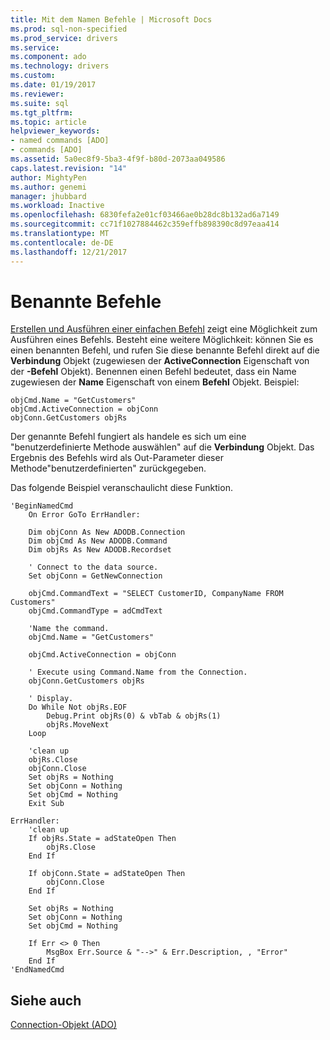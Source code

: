 ```yaml
---
title: Mit dem Namen Befehle | Microsoft Docs
ms.prod: sql-non-specified
ms.prod_service: drivers
ms.service: 
ms.component: ado
ms.technology: drivers
ms.custom: 
ms.date: 01/19/2017
ms.reviewer: 
ms.suite: sql
ms.tgt_pltfrm: 
ms.topic: article
helpviewer_keywords:
- named commands [ADO]
- commands [ADO]
ms.assetid: 5a0ec8f9-5ba3-4f9f-b80d-2073aa049586
caps.latest.revision: "14"
author: MightyPen
ms.author: genemi
manager: jhubbard
ms.workload: Inactive
ms.openlocfilehash: 6830fefa2e01cf03466ae0b28dc8b132ad6a7149
ms.sourcegitcommit: cc71f1027884462c359effb898390c8d97eaa414
ms.translationtype: MT
ms.contentlocale: de-DE
ms.lasthandoff: 12/21/2017
---
```

# <a name="named-commands"></a>Benannte Befehle
[Erstellen und Ausführen einer einfachen Befehl](../../../ado/guide/data/creating-and-executing-a-simple-command.md) zeigt eine Möglichkeit zum Ausführen eines Befehls. Besteht eine weitere Möglichkeit: können Sie es einen benannten Befehl, und rufen Sie diese benannte Befehl direkt auf die **Verbindung** Objekt (zugewiesen der **ActiveConnection** Eigenschaft von der **-Befehl** Objekt). Benennen einen Befehl bedeutet, dass ein Name zugewiesen der **Name** Eigenschaft von einem **Befehl** Objekt. Beispiel:  
  
```  
objCmd.Name = "GetCustomers"  
objCmd.ActiveConnection = objConn  
objConn.GetCustomers objRs  
```  
  
 Der genannte Befehl fungiert als handele es sich um eine "benutzerdefinierte Methode auswählen" auf die **Verbindung** Objekt. Das Ergebnis des Befehls wird als Out-Parameter dieser Methode"benutzerdefinierten" zurückgegeben.  
  
 Das folgende Beispiel veranschaulicht diese Funktion.  
  
```  
'BeginNamedCmd  
    On Error GoTo ErrHandler:  
  
    Dim objConn As New ADODB.Connection  
    Dim objCmd As New ADODB.Command  
    Dim objRs As New ADODB.Recordset  
  
    ' Connect to the data source.  
    Set objConn = GetNewConnection  
  
    objCmd.CommandText = "SELECT CustomerID, CompanyName FROM Customers"  
    objCmd.CommandType = adCmdText  
  
    'Name the command.  
    objCmd.Name = "GetCustomers"  
  
    objCmd.ActiveConnection = objConn  
  
    ' Execute using Command.Name from the Connection.  
    objConn.GetCustomers objRs  
  
    ' Display.  
    Do While Not objRs.EOF  
        Debug.Print objRs(0) & vbTab & objRs(1)  
        objRs.MoveNext  
    Loop  
  
    'clean up  
    objRs.Close  
    objConn.Close  
    Set objRs = Nothing  
    Set objConn = Nothing  
    Set objCmd = Nothing  
    Exit Sub  
  
ErrHandler:  
    'clean up  
    If objRs.State = adStateOpen Then  
        objRs.Close  
    End If  
  
    If objConn.State = adStateOpen Then  
        objConn.Close  
    End If  
  
    Set objRs = Nothing  
    Set objConn = Nothing  
    Set objCmd = Nothing  
  
    If Err <> 0 Then  
        MsgBox Err.Source & "-->" & Err.Description, , "Error"  
    End If  
'EndNamedCmd  
```  
  
## <a name="see-also"></a>Siehe auch  
 [Connection-Objekt (ADO)](../../../ado/reference/ado-api/connection-object-ado.md)
